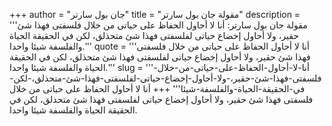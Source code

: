 +++
author = "جان بول سارتر"
title = "مقولة جان بول سارتر"
description = '''مقولة جان بول سارتر: أنا لا أحاول الحفاظ على حياتى من خلال فلسفتى فهذا شئ حقير، ولا أحاول إخضاع حياتى لفلسفتى فهذا شئ متحذلق، لكن في الحقيقة الحياة والفلسفة شيئا واحدا.'''
quote = '''أنا لا أحاول الحفاظ على حياتى من خلال فلسفتى فهذا شئ حقير، ولا أحاول إخضاع حياتى لفلسفتى فهذا شئ متحذلق، لكن في الحقيقة الحياة والفلسفة شيئا واحدا.'''
slug = '''أنا-لا-أحاول-الحفاظ-على-حياتى-من-خلال-فلسفتى-فهذا-شئ-حقير،-ولا-أحاول-إخضاع-حياتى-لفلسفتى-فهذا-شئ-متحذلق،-لكن-في-الحقيقة-الحياة-والفلسفة-شيئا'''
+++
أنا لا أحاول الحفاظ على حياتى من خلال فلسفتى فهذا شئ حقير، ولا أحاول إخضاع حياتى لفلسفتى فهذا شئ متحذلق، لكن في الحقيقة الحياة والفلسفة شيئا واحدا.
